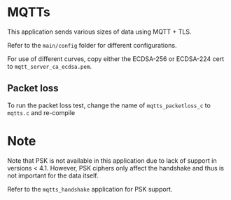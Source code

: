 # MQTTs
This application sends various sizes of data using MQTT + TLS.

Refer to the `main/config` folder for different configurations.

For use of different curves, copy either the ECDSA-256 or ECDSA-224 cert to `mqtt_server_ca_ecdsa.pem`.

## Packet loss
To run the packet loss test, change the name of `mqtts_packetloss_c` to `mqtts.c` and re-compile

# Note
Note that PSK is not available in this application due to lack of support in versions < 4.1.
However, PSK ciphers only affect the handshake and thus is not important for the data itself.

Refer to the `mqtts_handshake` application for PSK support.
